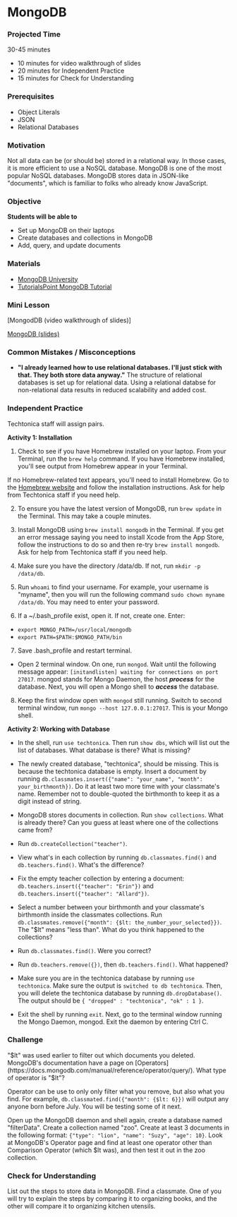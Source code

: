# MongoDB

### Projected Time
30-45 minutes
- 10 minutes for video walkthrough of slides
- 20 minutes for Independent Practice
- 15 minutes for Check for Understanding

### Prerequisites
- Object Literals
- JSON
- Relational Databases

### Motivation
Not all data can be (or should be) stored in a relational way. In those cases, it is more efficient to use a NoSQL database. MongoDB is one of the most popular NoSQL databases. MongoDB stores data in JSON-like "documents", which is familiar to folks who already know JavaScript.


### Objective
**Students will be able to**
- Set up MongoDB on their laptops
- Create databases and collections in MongoDB
- Add, query, and update documents

### Materials

- [MongoDB University](https://university.mongodb.com/)
- [TutorialsPoint MongoDB Tutorial](http://www.tutorialspoint.com/mongodb/)

### Mini Lesson

[MongodDB (video walkthrough of slides)]

[MongoDB (slides)](https://docs.google.com/presentation/d/1BvO6PrSpulHVSDNOkMaDZM-V7McmheLgm0Lg2PFae7k/edit#slide=id.p)


### Common Mistakes / Misconceptions

- **"I already learned how to use relational databases. I'll just stick with that. They both store data anyway."** The structure of relational databases is set up for relational data. Using a relational databse for non-relational data results in reduced scalability and added cost.

### Independent Practice

Techtonica staff will assign pairs.

**Activity 1: Installation**
1. Check to see if you have Homebrew installed on your laptop. From your Terminal, run the `brew help` command. If you have Homebrew installed, you'll see output from Homebrew appear in your Terminal.  

If no Homebrew-related text appears, you'll need to install Homebrew. Go to the [Homebrew website](https://brew.sh/) and follow the installation instructions. Ask for help from Techtonica staff if you need help.

2. To ensure you have the latest version of MongoDB, run `brew update` in the Terminal. This may take a couple minutes.

3. Install MongoDB using `brew install mongodb` in the Terminal. If you get an error message saying you need to install Xcode from the App Store, follow the instructions to do so and then re-try `brew install mongodb`. Ask for help from Techtonica staff if you need help.

4. Make sure you have the directory /data/db. If not, run `mkdir -p /data/db`.
5. Run `whoami` to find your username. For example, your username is "myname", then you will run the following command `sudo chown myname /data/db`. You may need to enter your password.
6. If a ~/.bash_profile exist, open it. If not, create one. Enter:
  - `export MONGO_PATH=/usr/local/mongodb`
  - `export PATH=$PATH:$MONGO_PATH/bin`
7. Save .bash_profile and restart terminal.
- Open 2 terminal window. On one, run `mongod`. Wait until the following message appear: `[initandlisten] waiting for connections on port 27017`. mongod stands for Mongo Daemon, the host ***process*** for the database. Next, you will open a Mongo shell to ***access*** the database.
8. Keep the first window open with `mongod` still running. Switch to second terminal window, run `mongo --host 127.0.0.1:27017`. This is your Mongo shell.

**Activity 2: Working with Database**
- In the shell, run `use techtonica`. Then run `show dbs`, which will list out the list of databases. What database is there? What is missing?

- The newly created database, "techtonica", should be missing. This is because the techtonica database is empty. Insert a document by running `db.classmates.insert({"name": "your_name", "month": your_birthmonth})`. Do it at least two more time with your classmate's name. Remember not to double-quoted the birthmonth to keep it as a digit instead of string.

- MongoDB stores documents in collection. Run `show collections`. What is already there? Can you guess at least where one of the collections came from?

- Run `db.createCollection("teacher")`.

- View what's in each collection by running `db.classmates.find()` and `db.teachers.find()`. What's the difference?

- Fix the empty teacher collection by entering a document: `db.teachers.insert({"teacher": "Erin"})` and `db.teachers.insert({"teacher": "Allard"})`.

- Select a number between your birthmonth and your classmate's birthmonth inside the classmates collections. Run `db.classmates.remove({"month": {$lt: the_number_your_selected}})`. The "$lt" means "less than". What do you think happened to the collections?

- Run `db.classmates.find()`. Were you correct?

- Run `db.teachers.remove({})`, then `db.teachers.find()`. What happened?

- Make sure you are in the techtonica database by running `use techtonica`. Make sure the output is `switched to db techtonica`. Then, you will delete the techtonica database by running `db.dropDatabase()`. The output should be `{ "dropped" : "techtonica", "ok" : 1 }`.

- Exit the shell by running `exit`. Next, go to the terminal window running the Mongo Daemon, mongod. Exit the daemon by entering Ctrl C.

### Challenge

"$lt" was used earlier to filter out which documents you deleted. MongoDB's documentation have a page on [Operators](https://docs.mongodb.com/manual/reference/operator/query/). What type of operator is "$lt"?

Operator can be use to only only filter what you remove, but also what you find. For example, `db.classmated.find({"month": {$lt: 6}})` will output any anyone born before July. You will be testing some of it next.

Open up the MongoDB daemon and shell again, create a database named "filterData". Create a collection named "zoo". Create at least 3 documents in the following format: `{"type": "lion", "name": "Suzy", "age": 10}`. Look at MongoDB's Operator page and find at least one operator other than Comparison Operator (which $lt was), and then test it out in the zoo collection.

### Check for Understanding

List out the steps to store data in MongoDB. Find a classmate. One of you will try to explain the steps by comparing it to organizing books, and the other will compare it to organizing kitchen utensils.
